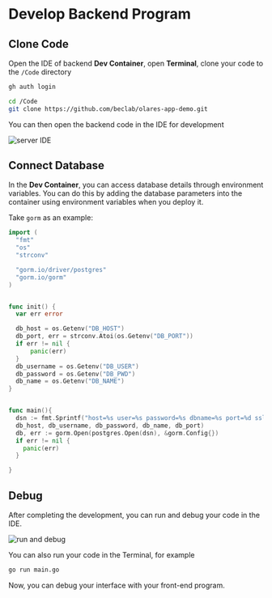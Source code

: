 # Develop Backend Program

## Clone Code

  Open the IDE of backend **Dev Container**, open **Terminal**, clone your code to the `/Code` directory

  ```sh
  gh auth login

  cd /Code
  git clone https://github.com/beclab/olares-app-demo.git
  ```
  
  You can then open the backend code in the IDE for development
  
  ![server IDE](/images/developer/develop/tutorial/backend/dev.jpg)

## Connect Database

  In the **Dev Container**, you can access database details through environment variables. You can do this by adding the database parameters into the container using environment variables when you deploy it.

  Take `gorm` as an example:
  ```go
  import (
    "fmt"
    "os"
    "strconv"

    "gorm.io/driver/postgres"
    "gorm.io/gorm"
  )


  func init() {
    var err error

    db_host = os.Getenv("DB_HOST")
    db_port, err = strconv.Atoi(os.Getenv("DB_PORT"))
    if err != nil {
        panic(err)
    }
    db_username = os.Getenv("DB_USER")
    db_password = os.Getenv("DB_PWD")
    db_name = os.Getenv("DB_NAME")
  }


  func main(){
    dsn := fmt.Sprintf("host=%s user=%s password=%s dbname=%s port=%d sslmode=disable TimeZone=Asia/Shanghai",
  	db_host, db_username, db_password, db_name, db_port)
    db, err := gorm.Open(postgres.Open(dsn), &gorm.Config{})
    if err != nil {
  	  panic(err)
    }

  }
  ```

## Debug

  After completing the development, you can run and debug your code in the IDE.

  ![run and debug](/images/developer/develop/tutorial/backend/debug.jpg)

  You can also run your code in the Terminal, for example
  
  ```sh
  go run main.go
  ```
  
  Now, you can debug your interface with your front-end program.